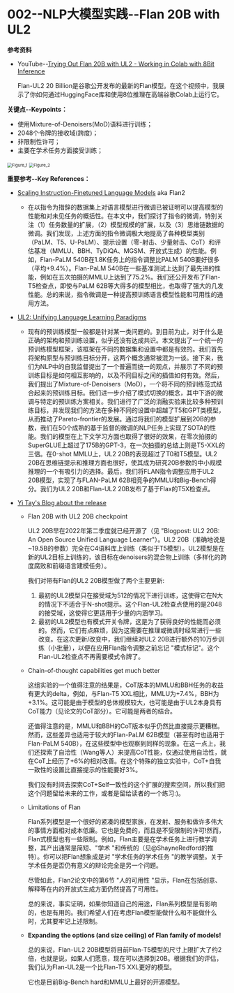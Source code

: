 # 002--NLP大模型实践--Flan 20B with UL2



**参考资料**

- YouTube--[Trying Out Flan 20B with UL2 - Working in Colab with 8Bit Inference](https://www.youtube.com/watch?v=cMT3RzjawEc)

  Flan-UL2 20 Billion是谷歌公开发布的最新的Flan模型。在这个视频中，我展示了你如何通过HuggingFace库和使用8位推理在高端谷歌Colab上运行它。

**关键点--Keypoints：**

- 使用Mixture-of-Denoisers(MoD)语料进行训练；
- 2048个令牌的接收域(跨度)；
- 非限制性许可；
- 主要在学术任务方面接受训练；

<img src="D:\Onedrive\Work-Documents\NLP-LLM\imgs\imgs_002\Figure_1.png" alt="Figure_1" style="zoom:67%;" />

<img src="D:\Onedrive\Work-Documents\NLP-LLM\imgs\imgs_002\Figure_2.png" alt="Figure_2" style="zoom:67%;" />



**重要参考--Key References：**

- [Scaling Instruction-Finetuned Language Models](https://arxiv.org/abs/2210.11416) aka Flan2 

  - 在以指令为措辞的数据集上对语言模型进行微调已被证明可以提高模型的性能和对未见任务的概括性。在本文中，我们探讨了指令的微调，特别关注（1）任务数量的扩展，（2）模型规模的扩展，以及（3）思维链数据的微调。我们发现，上述方面的指令微调极大地提高了各种模型类别（PaLM、T5、U-PaLM）、提示设置（零-射击、少量射击、CoT）和评估基准（MMLU、BBH、TyDiQA、MGSM、开放式生成）的性能。例如，Flan-PaLM 540B在1.8K任务上的指令调整比PALM 540B要好很多（平均+9.4%）。Flan-PaLM 540B在一些基准测试上达到了最先进的性能，例如在五次拍摄的MMLU上达到了75.2%。我们还公开发布了Flan-T5检查点，即使与PaLM 62B等大得多的模型相比，也取得了强大的几发性能。总的来说，指令微调是一种提高预训练语言模型性能和可用性的通用方法。

- [UL2: Unifying Language Learning Paradigms](https://arxiv.org/abs/2205.05131) 

  - 现有的预训练模型一般都是针对某一类问题的。到目前为止，对于什么是正确的架构和预训练设置，似乎还没有达成共识。本文提出了一个统一的预训练模型框架，该框架在不同的数据集和设置中都是有效的。我们首先将架构原型与预训练目标分开，这两个概念通常被混为一谈。接下来，我们为NLP中的自我监督提出了一个普遍而统一的观点，并展示了不同的预训练目标是如何相互影响的，以及不同目标之间的插值如何有效。然后，我们提出了Mixture-of-Denoisers（MoD），一个将不同的预训练范式结合起来的预训练目标。我们进一步介绍了模式切换的概念，其中下游的微调与特定的预训练方案相关。我们进行了广泛的消融实验来比较多种预训练目标，并发现我们的方法在多种不同的设置中超越了T5和GPT类模型，从而推动了Pareto-frontier的发展。通过将我们的模型扩展到20B的参数，我们在50个成熟的基于监督的微调的NLP任务上实现了SOTA的性能。我们的模型在上下文学习方面也取得了很好的效果，在零次拍摄的SuperGLUE上超过了175B的GPT-3，在一次拍摄的总结上则是T5-XXL的三倍。在0-shot MMLU上，UL2 20B的表现超过了T0和T5模型。UL2 20B在思维链提示和推理方面也很好，使其成为研究20B参数的中小规模推理的一个有吸引力的选择。最后，我们将FLAN指令调整应用于UL2 20B模型，实现了与FLAN-PaLM 62B相竞争的MMLU和Big-Bench得分。我们为UL2 20B和Flan-UL2 20B发布了基于Flax的T5X检查点。

- [Yi Tay's Blog about the release](https://www.yitay.net/blog/flan-ul2-20b)

  - Flan 20B with UL2 20B checkpoint

    UL2 20B早在2022年第二季度就已经开源了（见 "Blogpost: UL2 20B: An Open Source Unified Language Learner"）。UL2 20B（准确地说是~19.5B的参数）完全在C4语料库上训练（类似于T5模型）。UL2模型是在新的UL2目标上训练的，该目标在denoisers的混合物上训练（多样化的跨度腐败和前缀语言建模任务）。

    我们对带有Flan的UL2 20B模型做了两个主要更新:

    1. 最初的UL2模型只在接受域为512的情况下进行训练，这使得它在N大的情况下不适合于N-shot提示。这个Flan-UL2检查点使用的是2048的接受域，这使得它更适用于少量的内涵学习。
    2. 最初的UL2模型也有模式开关令牌，这是为了获得良好的性能而必须的。然而，它们有点麻烦，因为这需要在推理或微调时经常进行一些改变。在这次更新/改变中，我们继续对UL2 20B进行额外的10万步训练（小批量），以便在应用Flan指令调整之前忘记 "模式标记"。这个Flan-UL2检查点不再需要模式令牌了。

  - Chain-of-thought capabilities get much better

    这组实验的一个值得注意的结果是，CoT版本的MMLU和BBH任务的收益有更大的delta，例如，与Flan-T5 XXL相比，MMLU为+7.4%，BBH为+3.1%。这可能是由于模型的总体规模较大，也可能是由于UL2本身具有CoT能力（见论文的CoT部分）。它可能是两者的结合。

    还值得注意的是，MMLU和BBH的CoT版本似乎仍然比直接提示更糟糕。然而，这些差异也适用于较大的Flan-PaLM 62B模型（甚至有时也适用于Flan-PaLM 540B），在这些模型中也观察到同样的现象。在这一点上，我们还探索了自洽性（Wang等人）来提高CoT性能，仅通过使用自洽性，就在CoT上经历了+6%的相对改善。在这个特殊的独立实验中，CoT+自我一致性的设置比直接提示的性能要好3%。

    我们没有时间去探索CoT+Self一致性的这个扩展的搜索空间，所以我们把这个问题留给未来的工作，或者是留给读者的一个练习:)。

  - Limitations of Flan

    Flan系列模型是一个很好的紧凑的模型家族，在发射、服务和做许多伟大的事情方面相对成本低廉。它也是免费的，而且是不受限制的许可!然而，Flan式模型也有一些限制。例如，Flan主要是在学术任务上进行教学调整，其产出通常是简短、"学术 "和传统的（见@ShayneRedford的推特）。你可以把Flan想象成是对 "学术任务的学术任务 "的教学调整。关于学术任务是否仍有意义的辩论完全是另一个问题。

    尽管如此，Flan2论文中的第6节 "人的可用性 "显示，Flan在包括创意、解释等在内的开放式生成方面仍然提高了可用性。

    总的来说，事实证明，如果你知道自己的用途，Flan系列模型是有影响的，也是有用的。我们希望人们在考虑Flan模型能做什么和不能做什么时，尤其要牢记上述限制。

  - **Expanding the options (and size ceiling) of Flan family of models!**

    总的来说，Flan-UL2 20B模型将目前Flan-T5模型的尺寸上限扩大了约2倍，也就是说，如果人们愿意，现在可以选择到20B。根据我们的评估，我们认为Flan-UL2是一个比Flan-T5 XXL更好的模型。

    它也是目前Big-Bench hard和MMLU上最好的开源模型。



